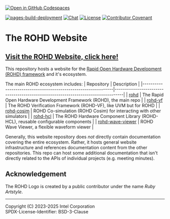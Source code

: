 [![Open in GitHub Codespaces](https://github.com/codespaces/badge.svg)](https://github.com/codespaces/new?hide_repo_select=true&ref=main&repo=619988491)

[![pages-build-deployment](https://github.com/intel/rohd-website/actions/workflows/pages/pages-build-deployment/badge.svg)](https://github.com/intel/rohd-website/actions/workflows/pages/pages-build-deployment)
[![Chat](https://img.shields.io/discord/1001179329411166267?label=Chat)](https://discord.gg/jubxF84yGw)
[![License](https://img.shields.io/badge/License-BSD--3-blue)](https://github.com/intel/rohd-website/blob/main/LICENSE)
[![Contributor Covenant](https://img.shields.io/badge/Contributor%20Covenant-2.1-4baaaa.svg)](https://github.com/intel/rohd-website/blob/main/CODE_OF_CONDUCT.md)

# The ROHD Website

## [**Visit the ROHD Website, click here!**](https://intel.github.io/rohd-website/)

This repository hosts a website for the [Rapid Open Hardware Development (ROHD) framework](https://github.com/intel/rohd) and it's ecosystem.

The main ROHD ecosystem includes:
| Repository                                                    | Description                                                                      |
|---------------------------------------------------------------|----------------------------------------------------------------------------------|
| [rohd](https://github.com/intel/rohd)                         | The Rapid Open Hardware Development Framework (ROHD), the main repo              |
| [rohd-vf](https://github.com/intel/rohd-vf)                   | The ROHD Verification Framework (ROHD-VF), like UVM but for ROHD                 |
| [rohd-cosim](https://github.com/intel/rohd-cosim)             | ROHD Co-simulation (ROHD Cosim) for interacting with other simulators            |
| [rohd-hcl](https://github.com/intel/rohd)                     | The ROHD Hardware Component Library (ROHD-HCL), reusable configurable components |
| [rohd-wave-viewer](https://github.com/intel/rohd-wave-viewer) | ROHD Wave Viewer, a flexible waveform viewer                                     |

Generally, this website repository does *not* directly contain documentation covering the entire ecosystem.  Rather, it hosts general website infrastructure and references documentation content from the other repositories.  This repo can host some additional documentation that isn't directly related to the APIs of individual projects (e.g. meeting minutes).

## Acknowledgement

The ROHD Logo is created by a public contributor under the name *Ruby Artstyle*.

----------------

Copyright (C) 2023-2025 Intel Corporation  
SPDX-License-Identifier: BSD-3-Clause
